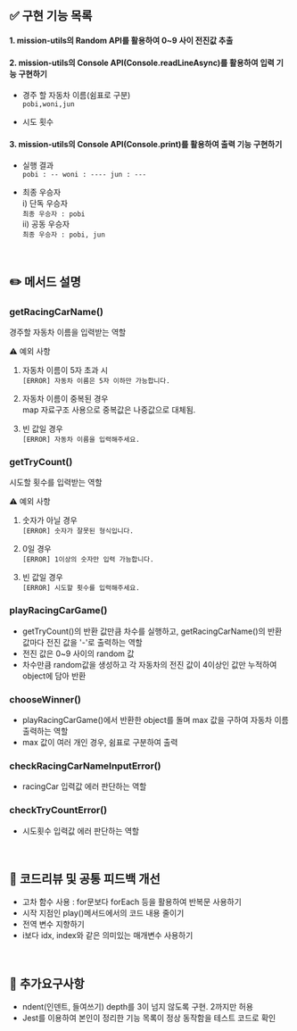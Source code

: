 ## ✅ 구현 기능 목록

#### 1. mission-utils의 Random API를 활용하여 0~9 사이 전진값 추출

#### 2. mission-utils의 Console API(Console.readLineAsync)를 활용하여 입력 기능 구현하기

- 경주 할 자동차 이름(쉼표로 구분)<br>
  `pobi,woni,jun`

- 시도 횟수<br>

#### 3. mission-utils의 Console API(Console.print)를 활용하여 출력 기능 구현하기

- 실행 결과<br>
  `pobi : --
woni : ----
jun : ---`

- 최종 우승자<br>
  i) 단독 우승자 <br>
  `최종 우승자 : pobi`<br>
  ii) 공동 우승자 <br>
  `최종 우승자 : pobi, jun`

<br>

## ✏️ 메서드 설명

### getRacingCarName()

경주할 자동차 이름을 입력받는 역할

⚠️ 예외 사항

1. 자동차 이름이 5자 초과 시<br>
   `[ERROR] 자동차 이름은 5자 이하만 가능합니다.`

2. 자동차 이름이 중복된 경우<br>
   map 자료구조 사용으로 중복값은 나중값으로 대체됨.

3. 빈 값일 경우<br>
   `[ERROR] 자동차 이름을 입력해주세요. `

### getTryCount()

시도할 횟수를 입력받는 역할

⚠️ 예외 사항

1. 숫자가 아닐 경우<br>
   `[ERROR] 숫자가 잘못된 형식입니다.`

2. 0일 경우<br>
   `[ERROR] 1이상의 숫자만 입력 가능합니다. `

3. 빈 값일 경우<br>
   `[ERROR] 시도할 횟수를 입력해주세요. `

### playRacingCarGame()

- getTryCount()의 반환 값만큼 차수를 실행하고, getRacingCarName()의 반환 값마다 전진 값을 '-'로 출력하는 역할
- 전진 값은 0~9 사이의 random 값
- 차수만큼 random값을 생성하고 각 자동차의 전진 값이 4이상인 값만 누적하여 object에 담아 반환

### chooseWinner()

- playRacingCarGame()에서 반환한 object를 돌며 max 값을 구하여 자동차 이름 출력하는 역할
- max 값이 여러 개인 경우, 쉼표로 구분하여 출력

### checkRacingCarNameInputError()

- racingCar 입력값 에러 판단하는 역할

### checkTryCountError()

- 시도횟수 입력값 에러 판단하는 역할

<br>

## 🎯 코드리뷰 및 공통 피드백 개선

- 고차 함수 사용 : for문보다 forEach 등을 활용하여 반복문 사용하기
- 시작 지점인 play()메서드에서의 코드 내용 줄이기
- 전역 변수 지향하기
- i보다 idx, index와 같은 의미있는 매개변수 사용하기

<br>

## 📌 추가요구사항

- ndent(인덴트, 들여쓰기) depth를 3이 넘지 않도록 구현. 2까지만 허용
- Jest를 이용하여 본인이 정리한 기능 목록이 정상 동작함을 테스트 코드로 확인
